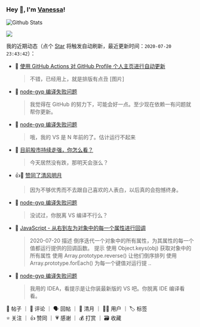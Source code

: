 ### Hey 👋, I'm [Vanessa](http://vanessa.b3log.org/)!

![Github Stats](https://github-readme-stats.vercel.app/api?username=Vanessa219&show_icons=true)

<a title="Hits" target="_blank" href="https://github.com/Vanessa219/Vanessa219"><img src="https://hits.b3log.org/Vanessa219/Vanessa219.svg"></a>

<!--events start -->

我的近期动态（点个 [Star](https://github.com/Vanessa219/Vanessa219) 将触发自动刷新，最近更新时间：`2020-07-20 23:43:42`）：

* 💬 [使用 GitHub Actions 对 GitHub Profile 个人主页进行自动更新](https://hacpai.com/article/1595248018192/comment/1595251305548#comments)

  > 不错，已经用上，就是排版有点丑 [图片]
* 💬 [node-gyp 编译失败问题](https://hacpai.com/article/1595229979205/comment/1595250681237#comments)

  > 我觉得在 GitHub 的努力下，可能会好一点。至少现在依赖一有问题就帮你更新。
* 💬 [node-gyp 编译失败问题](https://hacpai.com/article/1595229979205/comment/1595250614962#comments)

  > 哦，我的 VS 是 N 年前的了。估计运行不起来
* 💬 [目前股市持续走强，你怎么看？](https://hacpai.com/article/1594688885308/comment/1595241584670#comments)

  > 今天居然没有跌，那明天会涨么？
* 👍🌙 [赞同了清风明月](https://hacpai.com/member/Gakkiyomi2019/breezemoons/1595163310013)

  > 因为不够优秀而不去跟自己喜欢的人表白，以后真的会抱憾终身。
* 💬 [node-gyp 编译失败问题](https://hacpai.com/article/1595229979205/comment/1595236129847#comments)

  > 没试过，你脱离 VS 编译不行么？
* 📝 [JavaScript - 从右到左为对象中的每一个属性进行回调](https://hacpai.com/article/1595236089902)

  > 2020-07-20 描述 倒序迭代一个对象中的所有属性，为其属性的每一个值都运行提供的回调函数。 提示 使用 Object.keys(obj) 获取对象中的所有属性 使用 Array.prototype.reverse() 让他们倒序排列 使用 Array.prototype.forEach() 为每一个键值对运行提 ..
* 💬 [node-gyp 编译失败问题](https://hacpai.com/article/1595229979205/comment/1595233146286#comments)

  > 我用的 IDEA，看提示是让你装最新版的 VS 吧。你脱离 IDE 编译看看。

📝 帖子 ｜ 💬 评论 ｜ 🗣 回帖 ｜ 🌙 清月 ｜ 👨‍💻 用户 ｜ 🏷️ 标签  
⭐️ 关注 ｜ 👍 赞同 ｜ 💗 感谢 ｜ 💰 打赏 ｜ 🗃 收藏

<!--events end -->
